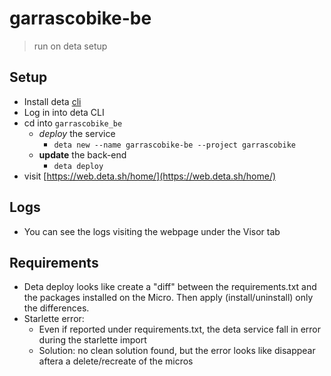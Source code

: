 # garrascobike-be

> run on deta setup

## Setup

- Install deta [cli](https://docs.deta.sh/docs/cli/commands/)
- Log in into deta CLI
- cd into `garrascobike_be`
    - *deploy* the service
        - `deta new --name garrascobike-be --project garrascobike`
    - **update** the back-end
        - `deta deploy`
- visit [https://web.deta.sh/home/](https://web.deta.sh/home/)

## Logs
- You can see the logs visiting the webpage under the Visor tab

## Requirements
- Deta deploy looks like create a "diff" between the requirements.txt and the packages installed on the Micro.
    Then apply (install/uninstall) only the differences.
- Starlette error:
    - Even if reported under requirements.txt, the deta service fall in error during the starlette import
    - Solution: no clean solution found, but the error looks like disappear aftera a delete/recreate of the micros
